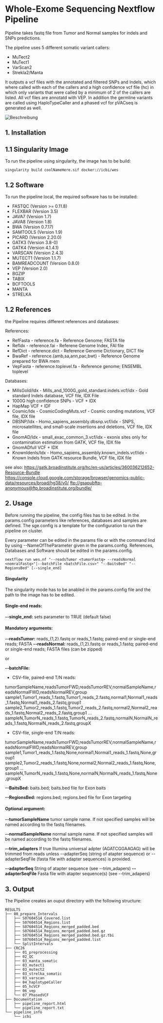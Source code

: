 # Whole-Exome Sequencing Nextflow Pipeline
Pipeline takes fastq file from Tumor and Normal samples for indels and SNPs 
predictions. 

The pipeline uses 5 different somatic variant callers:
* MuTect2
* MuTect1
* VarScan2
* Strekla2/Manta

It outputs a vcf files with the annotated and filtered SNPs and Indels, which
where called with each of the callers and a high confidence vcf file (hc) in
which only variants that were called by a minimum of 2 of the callers are listed.
All vcf files are annotatd with VEP. In addition the germline variants are called
using HaploTypeCaller and a phased vcf for pVACseq is generated as well.

![Beschreibung](img/flowchart.png)

## 1. Installation

## 1.1 Singularity Image

To run the pipeline using singularity, the image has to be build:
```
singularity build coolNameHere.sif docker://icbi/wes
```
## 1.2 Software
To run the pipeline local, the required software has to be installed:
* FASTQC        (Version >= 0.11.8)
* FLEXBAR        (Version 3.5)
* JAVA7 			 (Version 1.7)
* JAVA8 			 (Version 1.8)
* BWA 			 (Version 0.7.17)
* SAMTOOLS 		 (Version 1.9)
* PICARD 			 (Version 2.20.0)
* GATK3 			 (Version 3.8-0)
* GATK4 			 (Version 4.1.4.1)
* VARSCAN 		 (Version 2.4.3)
* MUTECT1 		 (Version 1.1.7)
* BAMREADCOUNT 		 (Version 0.8.0)
* VEP 			 (Version 2.0)
* BGZIP
* TABIX
* BCFTOOLS
* MANTA
* STRELKA


## 1.2 References
the Pipeline requires different references and databases:

References:
* RefFasta - reference.fa - Reference Genome; FASTA file
* RefIdx - reference.fai - Referene Genome Index, FAI file
* RefDict - reference.dict - Reference Genome Dictionary, DICT file
* BwaRef - reference.{amb,sa,ann,pac,bwt} - Reference Genome prepared for BWA mem
* VepFasta - reference.toplevel.fa - Reference genome; ENSEMBL toplevel

Databases:
* MillsGold/Idx - Mills_and_1000G_gold_standard.indels.vcf/idx -  Gold standard Indels database, VCF file, IDX File
* 1000G high confidence SNPs - VCF + IDX
* HapMap VCF + IDF 
* Cosmic/Idx - CosmicCodingMuts.vcf - Cosmic conding mutations, VCF file, IDX file
* DBSNP/Idx - Homo_sapiens_assembly.dbsnp.vcf/idx - SNPS, microsatellites, and small-scale insertions and deletions, VCF file, IDX file
* GnomAD/Idx - small_exac_common_3.vcf/idx - exonix sites only for contamination estimation from GATK, VCF file, IDX file
* GnomADfull VCF + IDX
* KnownIdenls/Idx - Homo_sapiens_assembly.known_indels.vcf/idx - Known Indels from GATK resource Bundle, VCF file, IDX file

see also:
<https://gatk.broadinstitute.org/hc/en-us/articles/360036212652-Resource-Bundle>
<https://console.cloud.google.com/storage/browser/genomics-public-data/resources/broad/hg38/v0/>
<ftp://gsapubftp-anonymous@ftp.broadinstitute.org/bundle/>

## 2. Usage
Before running the pipeline, the config files has to be edited. In the
params.config parameters like references, databases and samples are defined. The sge.config 
is a template for the configuration to run the pipeline on cluster.

Every parameter can be edited in the params file or with the command lind by using --NameOfTheParameter given in the params.config.
References, Databases and Software should be edited in the params.config.

```
nextflow run wes.nf "--readsTumor <tumorFastq> --readsNormal <nomralFastq>"|--batchFile <batchFile.csv>" "--BaitsBed" "--RegionsBed" [--single_end]
```
#### Singularity
The singularity mode has to be anabled in the params.config file and the path to the image has to be edited.

#### Single-end reads:
**--single_end:** sets parameter to TRUE (default false)

#### Mandatory arguments:
**--readsTumor:** 		 reads_{1,2}.fastq or reads_1.fastq; 		 paired-end or single-end reads; FASTA 
**--readsNormal:** 		 reads_{1,2}.fastq or reads_1.fastq; 		 paired-end or single-end reads; FASTA files (can be zipped)

or

**--batchFile:**
* CSV-file, paired-end T/N reads:

 tumorSampleName,readsTumorFWD,readsTumorREV,normalSampleName,readsNormalFWD,readsNormalREV,group
 sample1,Tumor1_reads_1.fastq,Tumor1_reads_2.fastq,normal1,Normal1_reads_1.fastq,Normal1_reads_2.fastq,group1
 sample2,Tumor2_reads_1.fastq,Tumor2_reads_2.fastq,normal2,Normal2_reads_1.fastq,Normal2_reads_2.fastq,group1
 ...
 sampleN,TumorN_reads_1.fastq,TumorN_reads_2.fastq,normalN,NormalN_reads_1.fastq,NormalN_reads_2.fastq,groupX

* CSV-file, single-end T/N reads:

 tumorSampleName,readsTumorFWD,readsTumorREV,normalSampleName,readsNormalFWD,readsNormalREV,group
 sample1,Tumor1_reads_1.fastq,None,normal1,Normal1_reads_1.fastq,None,group1
 sample2,Tumor2_reads_1.fastq,None,normal2,Normal2_reads_1.fastq,None,group1
 ...
 sampleN,TumorN_reads_1.fastq,None,normalN,NormalN_reads_1.fastq,None,groupX

**--BaitsBed:** 	 baits.bed; 		 baits.bed file for Exon baits

**--RegionsBed:** 		 regions.bed; 			 regions.bed file for Exon targeting

#### Optional argument:
**--tumorSampleName**          tumor sample name. If not specified samples will be named according to the fastq filenames.  

**--normalSampleName**          normal sample name. If not specified samples will be named according to the fastq filenames.  

**--trim_adapters**          If true Illumina universal adpter (AGATCGGAAGAG) will be trimmed from reads unless
                             --adapterSeq (string of atapter sequence) or --adapterSeqFile (fasta file with adapter sequences) is provided.

**--adapterSeq**             String of atapter sequence (see --trim_adapers)
**--adapterSeqFile**         Fasta file with atapter sequence(s) (see --trim_adapers)

## 3. Output
The Pipeline creates an ouput directory with the following structure:
```
RESULTS
├── 00_prepare_Intervals
│   ├── S07604514_Covered.list
│   ├── S07604514_Regions.list
│   ├── S07604514_Regions_merged_padded.bed
│   ├── S07604514_Regions_merged_padded.bed.gz
│   ├── S07604514_Regions_merged_padded.bed.gz.tbi
│   ├── S07604514_Regions_merged_padded.list
│   └── SplitIntervals
├── CRC26
│   ├── 01_preprocessing
│   ├── 02_QC
│   ├── 03_manta_somatic
│   ├── 03_mutect1
│   ├── 03_mutect2
│   ├── 03_strelka_somatic
│   ├── 03_varscan
│   ├── 04_haplotypeCaller
│   ├── 05_hcVCF
│   ├── 06_vep
│   └── 07_PhasedVCF
├── Documentation
│   ├── pipeline_report.html
│   └── pipeline_report.txt
└── pipeline_info
    └── icbi
```
